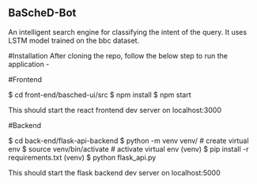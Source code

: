 ## BaScheD-Bot
An intelligent search engine for classifying the intent of the query. It uses LSTM model trained on the bbc dataset.

#Installation 
After cloning the repo, follow the below step to run the application -

#Frontend

$ cd front-end/basched-ui/src
$ npm install
$ npm start

This should start the react frontend dev server on localhost:3000

#Backend

$ cd back-end/flask-api-backend
$ python -m venv venv/ # create virtual env
$ source venv/bin/activate # activate virtual env
(venv) $ pip install -r requirements.txt 
(venv) $ python flask_api.py

This should start the flask backend dev server on localhost:5000




